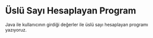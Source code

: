 # Üslü Sayı Hesaplayan Program

Java ile kullanıcının girdiği değerler ile üslü sayı hesaplayan programı yazıyoruz.